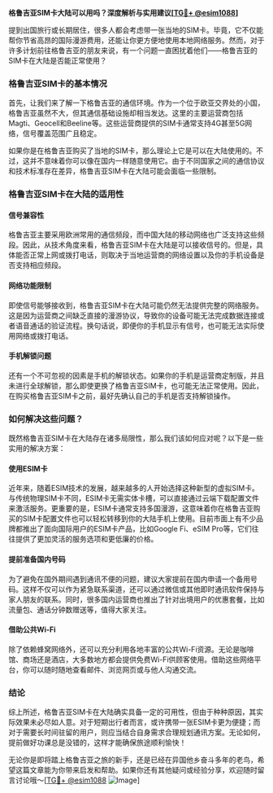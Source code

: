 **格鲁吉亚SIM卡大陆可以用吗？深度解析与实用建议[[TG💪+ @esim1088](https://t.me/s/esim1088)]**

提到出国旅行或长期居住，很多人都会考虑带一张当地的SIM卡。毕竟，它不仅能帮你节省高昂的国际漫游费用，还能让你更方便地使用本地网络服务。然而，对于许多计划前往格鲁吉亚的朋友来说，有一个问题一直困扰着他们——格鲁吉亚的SIM卡在大陆是否能正常使用？

### 格鲁吉亚SIM卡的基本情况

首先，让我们来了解一下格鲁吉亚的通信环境。作为一个位于欧亚交界处的小国，格鲁吉亚虽然不大，但其通信基础设施却相当发达。这里的主要运营商包括Magti、Geocell和Beeline等。这些运营商提供的SIM卡通常支持4G甚至5G网络，信号覆盖范围广且稳定。

如果你是在格鲁吉亚购买了当地的SIM卡，那么理论上它是可以在大陆使用的。不过，这并不意味着你可以像在国内一样随意使用它。由于不同国家之间的通信协议和技术标准存在差异，格鲁吉亚SIM卡在大陆可能会面临一些限制。

### 格鲁吉亚SIM卡在大陆的适用性

#### 信号兼容性
格鲁吉亚主要采用欧洲常用的通信频段，而中国大陆的移动网络也广泛支持这些频段。因此，从技术角度来看，格鲁吉亚SIM卡在大陆是可以接收信号的。但是，具体能否正常上网或拨打电话，则取决于当地运营商的网络设置以及你的手机设备是否支持相应频段。

#### 网络功能限制
即使信号能够接收到，格鲁吉亚SIM卡在大陆可能仍然无法提供完整的网络服务。这是因为运营商之间缺乏直接的漫游协议，导致你的设备可能无法完成数据连接或者语音通话的验证流程。换句话说，即便你的手机显示有信号，也可能无法实际使用网络或拨打电话。

#### 手机解锁问题
还有一个不可忽视的因素是手机的解锁状态。如果你的手机是运营商定制版，并且未进行全球解锁，那么即使更换了格鲁吉亚SIM卡，也可能无法正常使用。因此，在购买格鲁吉亚SIM卡之前，最好先确认自己的手机是否支持解锁操作。

### 如何解决这些问题？

既然格鲁吉亚SIM卡在大陆存在诸多局限性，那么我们该如何应对呢？以下是一些实用的解决方案：

#### 使用ESIM卡
近年来，随着ESIM技术的发展，越来越多的人开始选择这种新型的虚拟SIM卡。与传统物理SIM卡不同，ESIM卡无需实体卡槽，可以直接通过云端下载配置文件来激活服务。更重要的是，ESIM卡通常支持多国漫游，这意味着你在格鲁吉亚购买的SIM卡配置文件也可以轻松转移到你的大陆手机上使用。目前市面上有不少品牌都推出了面向国际用户的ESIM卡产品，比如Google Fi、eSIM Pro等，它们往往提供了更加灵活的服务选项和更低廉的价格。

#### 提前准备国内号码
为了避免在国外期间遇到通讯不便的问题，建议大家提前在国内申请一个备用号码。这样不仅可以作为紧急联系渠道，还可以通过微信或其他即时通讯软件保持与家人朋友的联系。同时，很多国内运营商也推出了针对出境用户的优惠套餐，比如流量包、通话分钟数赠送等，值得大家关注。

#### 借助公共Wi-Fi
除了依赖蜂窝网络外，还可以充分利用各地丰富的公共Wi-Fi资源。无论是咖啡馆、商场还是酒店，大多数地方都会提供免费Wi-Fi供顾客使用。借助这些网络平台，你可以随时随地查看邮件、浏览网页或与他人沟通交流。

### 结论

综上所述，格鲁吉亚SIM卡在大陆确实具备一定的可用性，但由于种种原因，其实际效果未必尽如人意。对于短期出行者而言，或许携带一张ESIM卡更为便捷；而对于需要长时间驻留的用户，则应当结合自身需求合理规划通讯方案。无论如何，提前做好功课总是没错的，这样才能确保旅途顺利愉快！

无论你是即将踏上格鲁吉亚之旅的新手，还是已经在异国他乡奋斗多年的老鸟，希望这篇文章能为你带来启发和帮助。如果你还有其他疑问或经验分享，欢迎随时留言讨论哦～[[TG💪+ @esim1088](https://t.me/s/esim1088) ![Image](https://i.postimg.cc/4NQfJmqS/Snipaste-2025-05-13-00-14-12.png)]